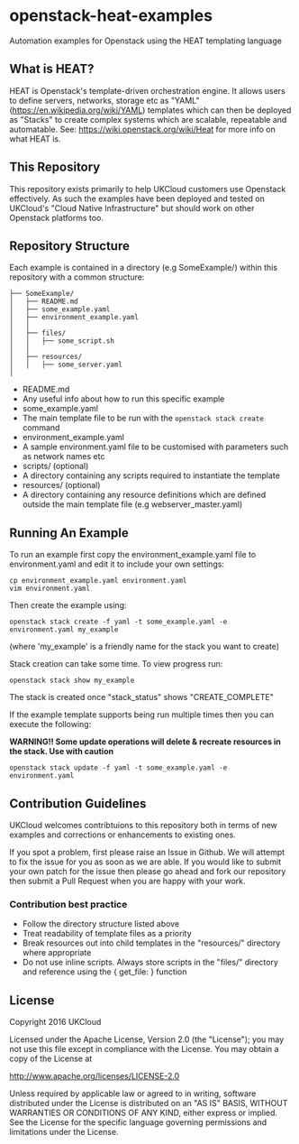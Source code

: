 # openstack-heat-examples
Automation examples for Openstack using the HEAT templating language

## What is HEAT?
HEAT is Openstack's template-driven orchestration engine. It allows
users to define servers, networks, storage etc as "YAML"
(https://en.wikipedia.org/wiki/YAML)  templates which
can then be deployed as "Stacks" to create complex systems which are
scalable, repeatable and automatable.
See: https://wiki.openstack.org/wiki/Heat for more info on what HEAT is.

## This Repository
This repository exists primarily to help UKCloud customers use Openstack
effectively. As such the examples have been deployed and tested on
UKCloud's "Cloud Native Infrastructure" but should work on other
Openstack platforms too.

## Repository Structure
Each example is contained in a directory (e.g SomeExample/) within this
repository with a common structure:

```
├── SomeExample/
│   ├── README.md
│   ├── some_example.yaml
│   ├── environment_example.yaml
│   │
│   ├── files/
│   │   ├── some_script.sh
│   │
│   ├── resources/
│   │   ├── some_server.yaml
│
```

* README.md
 * Any useful info about how to run this specific example
* some_example.yaml
 * The main template file to be run with the `openstack stack create`
   command
* environment_example.yaml
 * A sample environment.yaml file to be customised with parameters such
   as network names etc
* scripts/ (optional)
 * A directory containing any scripts required to instantiate the
   template
* resources/ (optional)
 * A directory containing any resource definitions which are defined
   outside the main template file (e.g webserver_master.yaml)


## Running An Example
To run an example first copy the environment_example.yaml file to
environment.yaml and edit it to include your own settings:

```
cp environment_example.yaml environment.yaml
vim environment.yaml
```

Then create the example using:

```
openstack stack create -f yaml -t some_example.yaml -e environment.yaml my_example
```
(where 'my_example' is a friendly name for the stack you want to create)

Stack creation can take some time. To view progress run:
```
openstack stack show my_example
```
The stack is created once "stack_status" shows "CREATE_COMPLETE"


If the example template supports being run multiple times then you can
execute the following:

**WARNING!! Some update operations will delete & recreate resources in the stack. Use with caution**
```
openstack stack update -f yaml -t some_example.yaml -e environment.yaml
```

## Contribution Guidelines
UKCloud welcomes contribtuions to this repository both in terms of new
examples and corrections or enhancements to existing ones. 

If you spot a problem, first please raise an Issue in Github. We will
attempt to fix the issue for you as soon as we are able.
If you would like to submit your own patch for the issue then please go ahead
and fork our repository then submit a Pull Request when you are happy
with your work.

### Contribution best practice

* Follow the directory structure listed above
* Treat readability of template files as a priority
* Break resources out into child templates in the "resources/" directory
  where appropriate
* Do not use inline scripts. Always store scripts in the "files/"
  directory and reference using the { get_file: } function

## License

Copyright 2016 UKCloud

Licensed under the Apache License, Version 2.0 (the "License"); you may
not use this file except in compliance with the License. You may obtain
a copy of the License at

http://www.apache.org/licenses/LICENSE-2.0

Unless required by applicable law or agreed to in writing, software
distributed under the License is distributed on an "AS IS" BASIS,
WITHOUT WARRANTIES OR CONDITIONS OF ANY KIND, either express or implied.
See the License for the specific language governing permissions and
limitations under the License.
